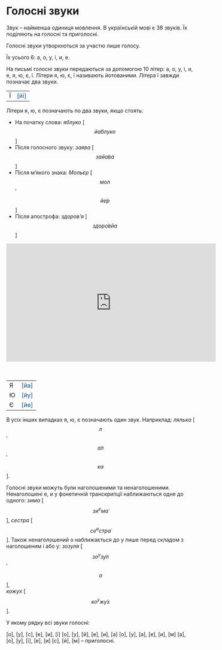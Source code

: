 # Голосні звуки

Звук – найменша одиниця мовлення. В українськiй мовi є 38 звукiв. Їх подiляють на голоснi та приголоснi.

Голоснi звуки утворюються за участю лише голосу.

Їх усього 6: <span class="p1">а</span>, <span class="p1">o</span>, <span class="p1">у</span>, <span class="p1">i</span>, <span class="p1">и</span>, <span class="p1">е</span>.

На письмi голоснi звуки передаються за допомогою 10 лiтер: <span class="p1">а</span>, <span class="p1">o</span>, <span class="p1">у</span>, <span class="p1">i</span>, <span class="p1">и</span>, <span class="p1">е</span>, <span class="p1">я</span>, <span class="p1">ю</span>, <span class="p1">є</span>, <span class="p1">ї</span>. Лiтери <span class="p1">я, ю, є, ї</span> називають йотованими. Літера <span class="p1">ї</span> завжди позначає два звуки.

<div class="centered-table-wrapper">
<table class="centered-table">
<tr>
<td>Ї</td>
<td align="center"><font color="#0F5181">[йi]</font></td>
</tr>
</table>
</div>

Літери <span class="p1">я</span>, <span class="p1">ю</span>, <span class="p1">є</span> позначають по два звуки, якщо стоять:
 * На початку слова: *яблуко* [$$й\acute{а}блуко$$]
 * Пiсля голосного звуку: *заява* [$$зай\acute{а}ва$$]
 * Пiсля м’якого знака: *Мольєр* [$$мол$$′$$й\acute{е}р$$]
 * Пiсля апострофа: *здоров’я* [$$здор\acute{о}вйа$$]


<div class="fluidMedia">
<iframe align="center" width="560" height="315" src="https://www.youtube.com/embed/k9k6OUwrvC8" frameborder="0" allowfullscreen></iframe>
</div>
<div class="popup">
</div>
<br><br>

<div class="centered-table-wrapper">
<table class="centered-table">
<tr>
<td>Я</td>
<td align="center"><font color="#0F5181">[йа]</font></td>
</tr>
<tr>
<td>Ю</td>
<td align="center"><font color="#0F5181">[йу]</font></td>
</tr>
<tr>
<td>Є</td>
<td align="center"><font color="#0F5181">[йе]</font></td>
</tr>

</table>
</div>

В усiх iнших випадках <span class="p1">я</span>, <span class="p1">ю</span>, <span class="p1">є</span> позначають один звук.
Наприклад: *лялька* [$$л$$′$$\acute{а}л$$′$$ка$$].

Голоснi звуки можуть були наголошеними та ненаголошеними. Ненаголошенi <span class="p1">е</span>, <span class="p1">и</span> у фонетичнiй транскрипцiї наближаються одне до одного: *зима* [$$зи^eм\acute{а}$$], *сестра* [$$се^истр\acute{а}$$]. Також ненаголошений <span class="p1">о</span> наближається до <span class="p1">у</span> лише перед складом з наголошеним <span class="p1">i</span> або <span class="p1">у</span>: *зозуля* [$$зо^уз\acute{у}л$$′$$а$$],<br> *кожух* [$$ко^уж\acute{у}х$$].

<quiz correctLabel="correct" incorrectLabel="incorrect" checkLabel="check">
    <question text="">
        <p>У якому рядку всі звуки голосні:</p>
        <answer>[о], [у], [c], [е], [и], [і]</answer>
        <answer>[о], [у], [й], [е], [и], [а]</answer>
        <answer>[о], [у], [а], [е], [и], [м]</answer>
        <answer correct>[а], [о], [у], [і], [е], [и]</answer>
        <explanation>
        [c], [й], [м] – приголосні.
        </explanation>
    </question>
</quiz>



